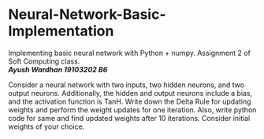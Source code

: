 # Neural-Network-Basic-Implementation
Implementing basic neural network with Python + numpy. Assignment 2 of Soft Computing class.
<br>***Ayush Wardhan 19103202 B6***

Consider a neural network with two inputs, two hidden neurons, and two output neurons. Additionally, the hidden and output neurons include a bias, and the activation function is TanH. Write down the Delta Rule for updating weights and perform the weight updates for one iteration. Also, write python code for same and find updated weights after 10 iterations.
Consider initial weights of your choice.
